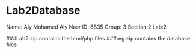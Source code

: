 # Lab2Database
Name: Aly Mohamed Aly Nasr
ID: 6835
Group: 3
Section:2
Lab:2


###Lab2.zip contains the html/php files
###reg.zip contains the database files

